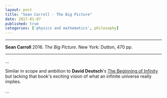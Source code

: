 ```yaml
---
layout: post
title: "Sean Carroll - The Big Picture"
date: 2017-01-07
published: true
categories: ['physics and mathematics', philosophy]
---
```



***
<b>Sean Carroll</b> 2016. _The Big Picture_. New York: Dutton, 470 pp.

***

...

 Similar in scope and ambition to **David Deutsch**'s [The Beginning of Infinity](http://timeteam.github.io/physics%20and%20mathematics/philosophy/2014/12/12/The-Beginning-of-Infinity.html) but lacking that book's exciting vision of what an infinite universe really implies.

...
